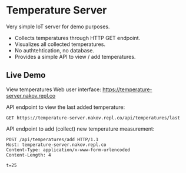 # Temperature Server

Very simple IoT server for demo purposes.
 - Collects temperatures through HTTP GET endpoint.
 - Visualizes all collected temperatures.
 - No authtehtication, no database.
 - Provides a simple API to view / add temperatures.

## Live Demo

View temperatures Web user interface: https://temperature-server.nakov.repl.co

API endpoint to view the last added temperature:
```
GET https://temperature-server.nakov.repl.co/api/temperatures/last
```

API endpoint to add (collect) new temperature measurement: 
```
POST /api/temperatures/add HTTP/1.1
Host: temperature-server.nakov.repl.co
Content-Type: application/x-www-form-urlencoded
Content-Length: 4

t=25
```
